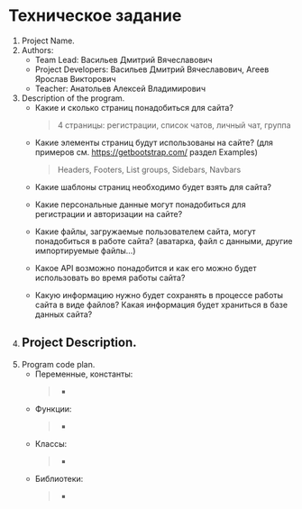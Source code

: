 # Техническое задание


1. Project Name. 
2. Authors:
   - Team Lead: Васильев Дмитрий Вячеславович
   - Project Developers: Васильев Дмитрий Вячеславович, Агеев Ярослав Викторович
   - Teacher: Анатольев Алексей Владимирович
3. Description of the program.
   - Какие и сколько страниц понадобиться для сайта?
       > 4 страницы: регистрации, список чатов, личный чат, группа
   - Какие элементы страниц будут использованы на сайте? (для примеров см. https://getbootstrap.com/ раздел Examples)
       > Headers, Footers, List groups, Sidebars, Navbars
   - Какие шаблоны страниц необходимо будет взять для сайта?
       > 
   - Какие персональные данные могут понадобиться для регистрации и авторизации на сайте?
       > 
   - Какие файлы, загружаемые пользователем сайта, могут понадобиться в работе сайта? (аватарка, файл с данными, другие импортируемые файлы…)
       > 
   - Какое API возможно понадобится и как его можно будет использовать во время работы сайта?
       > 
   - Какую информацию нужно будет сохранять в процессе работы сайта в виде файлов? Какая информация будет храниться в базе данных сайта?
       > 
4. Project Description.
   -
5. Program code plan.
   - Переменные, константы:
       > - 
   - Функции:
       > - 
   - Классы:
       > - 
   - Библиотеки:
       > - 
